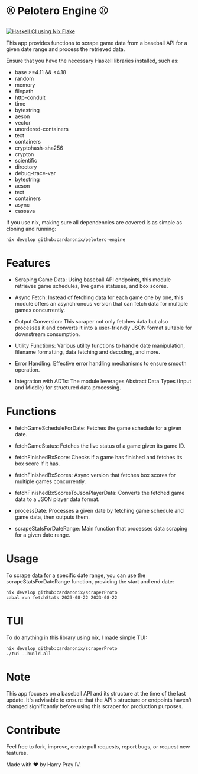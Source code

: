 # ⚾ Pelotero Engine ⚾

[![Haskell CI using Nix Flake](https://github.com/cardanonix/pelotero-engine/actions/workflows/haskell.yml/badge.svg)](https://github.com/cardanonix/pelotero-engine/actions/workflows/haskell.yml)

This app provides functions to scrape game data from a baseball API for a given date range and process the retrieved data.

Ensure that you have the necessary Haskell libraries installed, such as:

- base >=4.11 && <4.18
- random
- memory
- filepath
- http-conduit
- time
- bytestring
- aeson
- vector
- unordered-containers
- text
- containers
- cryptohash-sha256
- crypton
- scientific
- directory
- debug-trace-var
- bytestring
- aeson
- text
- containers
- async
- cassava

If you use nix, making sure all dependencies are covered is as simple as cloning and running:
```
nix develop github:cardanonix/pelotero-engine
```


# Features
- Scraping Game Data: Using baseball API endpoints, this module retrieves game schedules, live game statuses, and box scores.

- Async Fetch: Instead of fetching data for each game one by one, this module offers an asynchronous version that can fetch data for multiple games concurrently.

- Output Conversion: This scraper not only fetches data but also processes it and converts it into a user-friendly JSON format suitable for downstream consumption.

- Utility Functions: Various utility functions to handle date manipulation, filename formatting, data fetching and decoding, and more.

- Error Handling: Effective error handling mechanisms to ensure smooth operation.

- Integration with ADTs: The module leverages Abstract Data Types (Input and Middle) for structured data processing.

# Functions
- fetchGameScheduleForDate: Fetches the game schedule for a given date.

- fetchGameStatus: Fetches the live status of a game given its game ID.

- fetchFinishedBxScore: Checks if a game has finished and fetches its box score if it has.

- fetchFinishedBxScores: Async version that fetches box scores for multiple games concurrently.

- fetchFinishedBxScoresToJsonPlayerData: Converts the fetched game data to a JSON player data format.

- processDate: Processes a given date by fetching game schedule and game data, then outputs them.

- scrapeStatsForDateRange: Main function that processes data scraping for a given date range.


# Usage
To scrape data for a specific date range, you can use the scrapeStatsForDateRange function, providing the start and end date:

```
nix develop github:cardanonix/scraperProto
cabal run fetchStats 2023-08-22 2023-08-22
```

# TUI
To do anything in this library using nix, I made simple TUI:

```
nix develop github:cardanonix/scraperProto
./tui --build-all
```

# Note
This app focuses on a baseball API and its structure at the time of the last update. It's advisable to ensure that the API's structure or endpoints haven't changed significantly before using this scraper for production purposes.

# Contribute
Feel free to fork, improve, create pull requests, report bugs, or request new features.

Made with ❤️ by Harry Pray IV.
